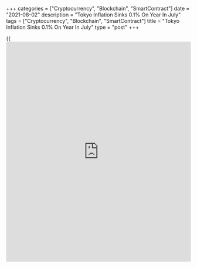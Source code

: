 +++
categories = ["Cryptocurrency", "Blockchain", "SmartContract"]
date = "2021-08-02"
description = "Tokyo Inflation Sinks 0.1% On Year In July"
tags = ["Cryptocurrency", "Blockchain", "SmartContract"]
title = "Tokyo Inflation Sinks 0.1% On Year In July"
type = "post"
+++

{{<iframe id="large-banner" src="https://www.bounty.group/#slide=16.0" width="100%" height="600" scrolling="no" style="border: 0px solid rgb(216, 221, 230); border-radius: 3px;">}}

Consumer prices in the Tokyo region were down 0.1 percent on year in
July, the Ministry of Internal Affairs and communications said on
Tuesday.

That was in line with expectations following the flat reading in June.

Core CPI, which excludes volatile food prices, was up an annual 0.1
percent - exceeding expectations for a flat reading, which would have
been unchanged.

On a seasonally adjusted monthly basis, overall inflation was up 0.1
percent and core CPI rose 0.3 percent.

For comments and feedback [contact](https://www.playgroundfx.com/contact/): editorial@rtt[news](https://www.letsplayfx.com/blog/forex-news-website/).com

[Economic News][1]

 **What parts of the world are seeing the best (and worst) economic
performances lately? Click[here][2] to check out our [Econ Scorecard][2]
and find out! See up-to-the-moment [ranking](https://www.playgroundfx.com/blog/crypto-exchange-ranking/)s for the best and worst
performers in [GDP][3], [unemployment rate][4], [inflation][2] and much
more.**

   1. www.rtt[news](https://www.letsplayfx.com/blog/forex-news-website/).com/Content/EconomicNews.aspx
   2. www.rtt[news](https://www.letsplayfx.com/blog/forex-news-website/).com/economic-scorecard/world-rank/CPI/highest-performance.aspx
   3. www.rtt[news](https://www.letsplayfx.com/blog/forex-news-website/).com/economic-scorecard/world-rank/GDP/highest-performance.aspx
   4. www.rtt[news](https://www.letsplayfx.com/blog/forex-news-website/).com/economic-scorecard/world-rank/unemployment-rate/lowest-performance.aspx